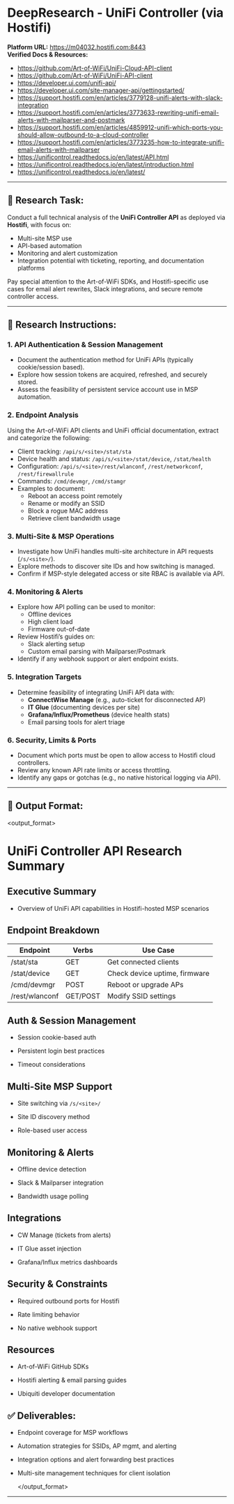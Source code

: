 # DeepResearch - UniFi Controller (via Hostifi)

**Platform URL:** https://m04032.hostifi.com:8443  
**Verified Docs & Resources:**  

- https://github.com/Art-of-WiFi/UniFi-Cloud-API-client  
- https://github.com/Art-of-WiFi/UniFi-API-client  
- https://developer.ui.com/unifi-api/  
- https://developer.ui.com/site-manager-api/gettingstarted/  
- https://support.hostifi.com/en/articles/3779128-unifi-alerts-with-slack-integration  
- https://support.hostifi.com/en/articles/3773633-rewriting-unifi-email-alerts-with-mailparser-and-postmark  
- https://support.hostifi.com/en/articles/4859912-unifi-which-ports-you-should-allow-outbound-to-a-cloud-controller  
- https://support.hostifi.com/en/articles/3773235-how-to-integrate-unifi-email-alerts-with-mailparser  
- https://unificontrol.readthedocs.io/en/latest/API.html
- https://unificontrol.readthedocs.io/en/latest/introduction.html
- https://unificontrol.readthedocs.io/en/latest/

---

## 🧠 Research Task:

Conduct a full technical analysis of the **UniFi Controller API** as deployed via **Hostifi**, with focus on:

- Multi-site MSP use
- API-based automation
- Monitoring and alert customization
- Integration potential with ticketing, reporting, and documentation platforms

Pay special attention to the Art-of-WiFi SDKs, and Hostifi-specific use cases for email alert rewrites, Slack integrations, and secure remote controller access.

---

## 📌 Research Instructions:

### 1. **API Authentication & Session Management**

- Document the authentication method for UniFi APIs (typically cookie/session based).
- Explore how session tokens are acquired, refreshed, and securely stored.
- Assess the feasibility of persistent service account use in MSP automation.

### 2. **Endpoint Analysis**

Using the Art-of-WiFi API clients and UniFi official documentation, extract and categorize the following:

- Client tracking: `/api/s/<site>/stat/sta`
- Device health and status: `/api/s/<site>/stat/device`, `/stat/health`
- Configuration: `/api/s/<site>/rest/wlanconf`, `/rest/networkconf`, `/rest/firewallrule`
- Commands: `/cmd/devmgr`, `/cmd/stamgr`
- Examples to document:
  - Reboot an access point remotely
  - Rename or modify an SSID
  - Block a rogue MAC address
  - Retrieve client bandwidth usage

### 3. **Multi-Site & MSP Operations**

- Investigate how UniFi handles multi-site architecture in API requests (`/s/<site>/`).
- Explore methods to discover site IDs and how switching is managed.
- Confirm if MSP-style delegated access or site RBAC is available via API.

### 4. **Monitoring & Alerts**

- Explore how API polling can be used to monitor:
  - Offline devices
  - High client load
  - Firmware out-of-date
- Review Hostifi’s guides on:
  - Slack alerting setup
  - Custom email parsing with Mailparser/Postmark
- Identify if any webhook support or alert endpoint exists.

### 5. **Integration Targets**

- Determine feasibility of integrating UniFi API data with:
  - **ConnectWise Manage** (e.g., auto-ticket for disconnected AP)
  - **IT Glue** (documenting devices per site)
  - **Grafana/Influx/Prometheus** (device health stats)
  - Email parsing tools for alert triage

### 6. **Security, Limits & Ports**

- Document which ports must be open to allow access to Hostifi cloud controllers.
- Review any known API rate limits or access throttling.
- Identify any gaps or gotchas (e.g., no native historical logging via API).

---

## 🧾 Output Format:

<output_format>
# UniFi Controller API Research Summary

## Executive Summary

- Overview of UniFi API capabilities in Hostifi-hosted MSP scenarios

## Endpoint Breakdown

| Endpoint       | Verbs    | Use Case                      |
| -------------- | -------- | ----------------------------- |
| /stat/sta      | GET      | Get connected clients         |
| /stat/device   | GET      | Check device uptime, firmware |
| /cmd/devmgr    | POST     | Reboot or upgrade APs         |
| /rest/wlanconf | GET/POST | Modify SSID settings          |

## Auth & Session Management

- Session cookie-based auth

- Persistent login best practices

- Timeout considerations

## Multi-Site MSP Support

- Site switching via `/s/<site>/`

- Site ID discovery method

- Role-based user access

## Monitoring & Alerts

- Offline device detection

- Slack & Mailparser integration

- Bandwidth usage polling

## Integrations

- CW Manage (tickets from alerts)

- IT Glue asset injection

- Grafana/Influx metrics dashboards

## Security & Constraints

- Required outbound ports for Hostifi

- Rate limiting behavior

- No native webhook support

## Resources

- Art-of-WiFi GitHub SDKs

- Hostifi alerting & email parsing guides

- Ubiquiti developer documentation

## ✅ Deliverables:

- Endpoint coverage for MSP workflows
- Automation strategies for SSIDs, AP mgmt, and alerting
- Integration options and alert forwarding best practices
- Multi-site management techniques for client isolation
  
  </output_format>

---
